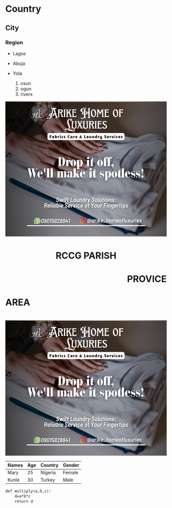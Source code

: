 # Country
## City
### Region


- Lagos
- Abuja
- Yola

  1. osun
  2. ogun
  3. rivers
     
![A drycleaning design](AA.png "Clean")

# <p align="center"/> RCCG PARISH </p>

# <p align="right"/> PROVICE </p>

# <p align="left"/> AREA </p>

# <div align="center">
<img src="AA.png">
</div>

|Names|Age|Country|Gender|
|-----|---|-------|------|
|Mary|25|Nigeria|Female|
|Kunle|30|Turkey|Male|


```
def multiply(a,b,c):
    d=a*b*c
    return d
```
